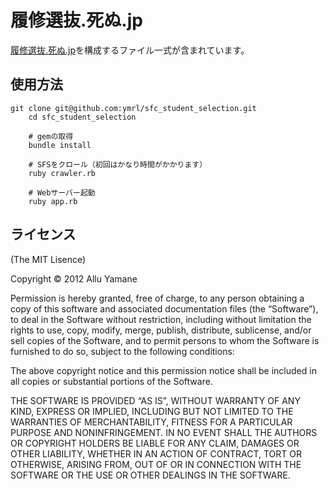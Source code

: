 履修選抜.死ぬ.jp
====================
[履修選抜.死ぬ.jp](http://xn--8uqs71aoyeyq7c.xn--s9j219o.jp/)を構成するファイル一式が含まれています。


使用方法
--------

    git clone git@github.com:ymrl/sfc_student_selection.git
		cd sfc_student_selection

		# gemの取得
		bundle install

		# SFSをクロール（初回はかなり時間がかかります）
		ruby crawler.rb

		# Webサーバー起動
		ruby app.rb

ライセンス
--------

(The MIT Lisence)

Copyright © 2012 Allu Yamane

Permission is hereby granted, free of charge, to any person obtaining a copy of this software and associated documentation files (the “Software”), to deal in the Software without restriction, including without limitation the rights to use, copy, modify, merge, publish, distribute, sublicense, and/or sell copies of the Software, and to permit persons to whom the Software is furnished to do so, subject to the following conditions:

The above copyright notice and this permission notice shall be included in all copies or substantial portions of the Software.

THE SOFTWARE IS PROVIDED “AS IS”, WITHOUT WARRANTY OF ANY KIND, EXPRESS OR IMPLIED, INCLUDING BUT NOT LIMITED TO THE WARRANTIES OF MERCHANTABILITY, FITNESS FOR A PARTICULAR PURPOSE AND NONINFRINGEMENT. IN NO EVENT SHALL THE AUTHORS OR COPYRIGHT HOLDERS BE LIABLE FOR ANY CLAIM, DAMAGES OR OTHER LIABILITY, WHETHER IN AN ACTION OF CONTRACT, TORT OR OTHERWISE, ARISING FROM, OUT OF OR IN CONNECTION WITH THE SOFTWARE OR THE USE OR OTHER DEALINGS IN THE SOFTWARE.


